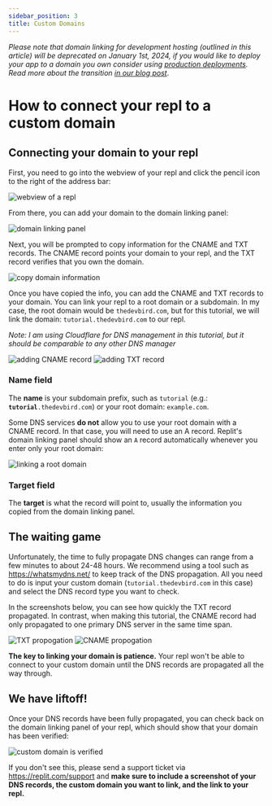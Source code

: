 ```yaml
---
sidebar_position: 3
title: Custom Domains
---
```


*Please note that domain linking for development hosting (outlined in this article) will be deprecated on January 1st, 2024, if you would like to deploy your app to a domain you own consider using [production deployments](/hosting/deployments/about-deployments). Read more about the transition [in our blog post](https://blog.replit.com/hosting-changes)*.

# How to connect your repl to a custom domain

## Connecting your domain to your repl

First, you need to go into the webview of your repl and click the pencil icon to the right of the address bar:

![webview of a repl](https://docimg.replit.com/images/hosting/custom-domains/firefox_5rCxkoAqnc.png)

From there, you can add your domain to the domain linking panel:

![domain linking panel](https://docimg.replit.com/images/hosting/custom-domains/firefox_wppUODOd46.png)

Next, you will be prompted to copy information for the CNAME and TXT records. The CNAME record points your domain to your repl, and the TXT record verifies that you own the domain.

![copy domain information](https://docimg.replit.com/images/hosting/custom-domains/firefox_lus7QfIaSB.png)

Once you have copied the info, you can add the CNAME and TXT records to your domain. You can link your repl to a root domain or a subdomain. In my case, the root domain would be `thedevbird.com`, but for this tutorial, we will link the domain: `tutorial.thedevbird.com` to our repl.

_Note: I am using Cloudflare for DNS management in this tutorial, but it should be comparable to any other DNS manager_

![adding CNAME record](https://docimg.replit.com/images/hosting/custom-domains/firefox_qau5BXKe2y.png)
![adding TXT record](https://docimg.replit.com/images/hosting/custom-domains/firefox_2RcqsnHBGO.png)

### Name field

The **name** is your subdomain prefix, such as `tutorial` (e.g.: <code><b>tutorial</b>.thedevbird.com</code>) or your root domain: `example.com`.

Some DNS services **do not** allow you to use your root domain with a CNAME record. In that case, you will need to use an A record. Replit's domain linking panel should show an `A` record automatically whenever you enter only your root domain:

![linking a root domain](https://docimg.replit.com/images/hosting/custom-domains/firefox_iqrjFe5IAn.png)

### Target field

The **target** is what the record will point to, usually the information you copied from the domain linking panel.

## The waiting game

Unfortunately, the time to fully propagate DNS changes can range from a few minutes to about 24-48 hours. We recommend using a tool such as https://whatsmydns.net/ to keep track of the DNS propagation. All you need to do is input your custom domain (`tutorial.thedevbird.com` in this case) and select the DNS record type you want to check.

In the screenshots below, you can see how quickly the TXT record propagated. In contrast, when making this tutorial, the CNAME record had only propagated to one primary DNS server in the same time span.

![TXT propogation](https://docimg.replit.com/images/hosting/custom-domains/firefox_sOOlsNcFwj.png)
![CNAME propogation](https://docimg.replit.com/images/hosting/custom-domains/IwYGyOjqEW.png)

**The key to linking your domain is patience.** Your repl won't be able to connect to your custom domain until the DNS records are propagated all the way through.

## We have liftoff!

Once your DNS records have been fully propagated, you can check back on the domain linking panel of your repl, which should show that your domain has been verified:

![custom domain is verified](https://docimg.replit.com/images/hosting/custom-domains/firefox_seLItLADFi.png)

If you don't see this, please send a support ticket via https://replit.com/support and **make sure to include a screenshot of your DNS records, the custom domain you want to link, and the link to your repl.**
